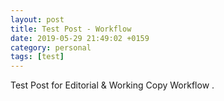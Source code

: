 ```yaml
---
layout: post
title: Test Post - Workflow
date: 2019-05-29 21:49:02 +0159
category: personal
tags: [test]
---
```


Test Post for Editorial & Working Copy Workflow .

